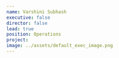 ```yaml
---
name: Varshini Subhash
executive: false
director: false
lead: true
position: Operations
project:
image: ../assets/default_exec_image.png
---
```

